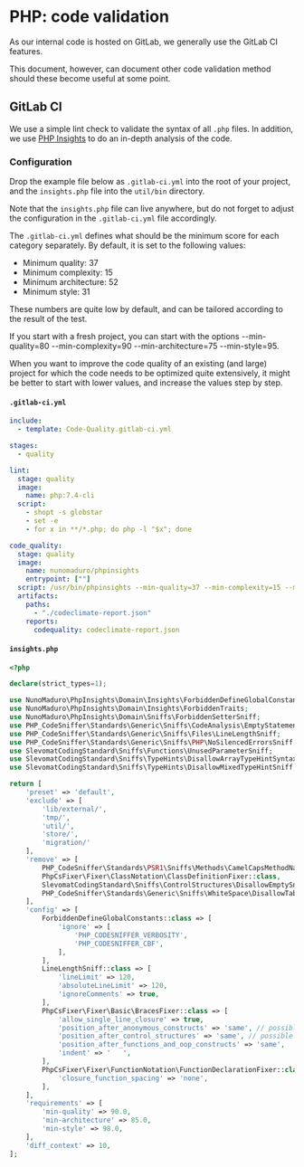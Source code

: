 # PHP: code validation

As our internal code is hosted on GitLab, we generally use the GitLab CI
features.

This document, however, can document other code validation method should these
become useful at some point.

## GitLab CI

We use a simple lint check to validate the syntax of all `.php` files. In
addition, we use [PHP Insights](https://phpinsights.com/) to do an in-depth
analysis of the code.

### Configuration

Drop the example file below as `.gitlab-ci.yml` into the root of your project,
and the `insights.php` file into the `util/bin` directory.

Note that the `insights.php` file can live anywhere, but do not forget to adjust
the configuration in the `.gitlab-ci.yml` file accordingly.

The `.gitlab-ci.yml` defines what should be the minimum score for each category
separately. By default, it is set to the following values:

* Minimum quality: 37
* Minimum complexity: 15
* Minimum architecture: 52
* Minimum style: 31

These numbers are quite low by default, and can be tailored according to the
result of the test.

If you start with a fresh project, you can start with the options
--min-quality=80 --min-complexity=90 --min-architecture=75 --min-style=95.

When you want to improve the code quality of an existing (and large) project for
which the code needs to be optimized quite extensively, it might be better to
start with lower values, and increase the values step by step.

#### `.gitlab-ci.yml`

```yml
include:
  - template: Code-Quality.gitlab-ci.yml

stages:
  - quality

lint:
  stage: quality
  image:
    name: php:7.4-cli
  script:
    - shopt -s globstar
    - set -e
    - for x in **/*.php; do php -l "$x"; done

code_quality:
  stage: quality
  image:
    name: nunomaduro/phpinsights
    entrypoint: [""]
  script: /usr/bin/phpinsights --min-quality=37 --min-complexity=15 --min-architecture=52 --min-style=31 --no-interaction --config-path=util/bin/insights.php --format=codeclimate > codeclimate-report.json
  artifacts:
    paths:
      - "./codeclimate-report.json"
    reports:
      codequality: codeclimate-report.json
```

#### `insights.php`

```php
<?php

declare(strict_types=1);

use NunoMaduro\PhpInsights\Domain\Insights\ForbiddenDefineGlobalConstants;
use NunoMaduro\PhpInsights\Domain\Insights\ForbiddenTraits;
use NunoMaduro\PhpInsights\Domain\Sniffs\ForbiddenSetterSniff;
use PHP_CodeSniffer\Standards\Generic\Sniffs\CodeAnalysis\EmptyStatementSniff;
use PHP_CodeSniffer\Standards\Generic\Sniffs\Files\LineLengthSniff;
use PHP_CodeSniffer\Standards\Generic\Sniffs\PHP\NoSilencedErrorsSniff;
use SlevomatCodingStandard\Sniffs\Functions\UnusedParameterSniff;
use SlevomatCodingStandard\Sniffs\TypeHints\DisallowArrayTypeHintSyntaxSniff;
use SlevomatCodingStandard\Sniffs\TypeHints\DisallowMixedTypeHintSniff;

return [
	'preset' => 'default',
	'exclude' => [
		'lib/external/',
		'tmp/',
		'util/',
		'store/',
		'migration/'
	],
	'remove' => [
		PHP_CodeSniffer\Standards\PSR1\Sniffs\Methods\CamelCapsMethodNameSniff::class,
		PhpCsFixer\Fixer\ClassNotation\ClassDefinitionFixer::class,
		SlevomatCodingStandard\Sniffs\ControlStructures\DisallowEmptySniff::class,
		PHP_CodeSniffer\Standards\Generic\Sniffs\WhiteSpace\DisallowTabIndentSniff::class,
	],
	'config' => [
		ForbiddenDefineGlobalConstants::class => [
			'ignore' => [
				'PHP_CODESNIFFER_VERBOSITY',
				'PHP_CODESNIFFER_CBF',
			],
		],
		LineLengthSniff::class => [
			'lineLimit' => 120,
			'absoluteLineLimit' => 120,
			'ignoreComments' => true,
		],
		PhpCsFixer\Fixer\Basic\BracesFixer::class => [
			'allow_single_line_closure' => true,
			'position_after_anonymous_constructs' => 'same', // possible values ['same', 'next']
			'position_after_control_structures' => 'same', // possible values ['same', 'next']
			'position_after_functions_and_oop_constructs' => 'same',
			'indent' => '	',
		],
		PhpCsFixer\Fixer\FunctionNotation\FunctionDeclarationFixer::class => [
			'closure_function_spacing' => 'none',
		],
	],
	'requirements' => [
		'min-quality' => 90.0,
		'min-architecture' => 85.0,
		'min-style' => 98.0,
	],
	'diff_context' => 10,
];
```
